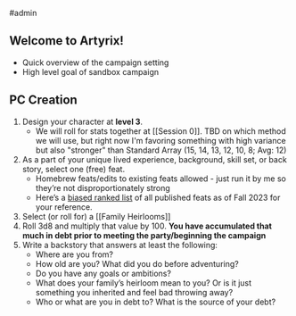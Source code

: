 #admin

## Welcome to Artyrix!
- Quick overview of the campaign setting
- High level goal of sandbox campaign 


## PC Creation

1. Design your character at **level 3**.
    - We will roll for stats together at [[Session 0]]. TBD on which method we will use, but right now I'm favoring something with high variance but also "stronger" than Standard Array (15, 14, 13, 12, 10, 8; Avg: 12)
2. As a part of your unique lived experience, background, skill set, or back story, select one (free) feat. 
    - Homebrew feats/edits to existing feats allowed - just run it by me so they’re not disproportionately strong 
    - Here’s a [biased ranked list](https://arcaneeye.com/players/dnd-5e-feats-tier-list/) of all published feats as of Fall 2023 for your reference.
3. Select (or roll for) a [[Family Heirlooms]]
4. Roll 3d8 and multiply that value by 100. **You have accumulated that much in debt prior to meeting the party/beginning the campaign**
5. Write a backstory that answers at least the following:
    - Where are you from?
    - How old are you? What did you do before adventuring?
    - Do you have any goals or ambitions?
    - What does your family’s heirloom mean to you? Or is it just something you inherited and feel bad throwing away?
    - Who or what are you in debt to? What is the source of your debt? 